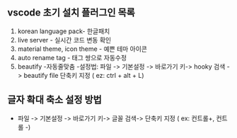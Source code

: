 
## vscode 초기 설치 플러그인 목록
1. korean language pack- 한글패치
2. live server - 실시간 코드 변동 확인
3. material theme, icon theme - 예쁜 테마 아이콘
4. auto rename tag - 태그 쌍으로 자동수정
5. beautify -자동줄맞춤
-설정법: 파일 -> 기본설정 -> 바로가기 키-> hooky 검색 -> beautify file 단축키 지정 ( ez: ctrl + alt + L)

## 글자 확대 축소 설정 방법
- 파일 -> 기본설정 -> 바로가기 키-> 글꼴 검색-> 단축키 지정 ( ex: 컨트롤+, 컨트롤 -)
